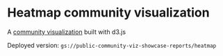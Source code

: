 # Heatmap community visualization

A [community visualization] built with d3.js

Deployed version:
`gs://public-community-viz-showcase-reports/heatmap`

[community visualization]: http://developers.google.com/datastudio/visualization